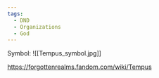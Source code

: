 ```yaml
---
tags:
  - DND
  - Organizations
  - God
---
```

Symbol:
	![[Tempus_symbol.jpg]]

https://forgottenrealms.fandom.com/wiki/Tempus